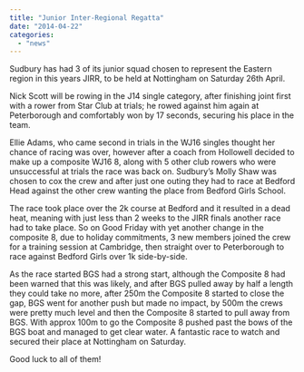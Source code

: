 ```yaml
---
title: "Junior Inter-Regional Regatta"
date: "2014-04-22"
categories: 
  - "news"
---
```


Sudbury has had 3 of its junior squad chosen to represent the Eastern region in this years JIRR, to be held at Nottingham on Saturday 26th April.

Nick Scott will be rowing in the J14 single category, after finishing joint first with a rower from Star Club at trials; he rowed against him again at Peterborough and comfortably won by 17 seconds, securing his place in the team.

Ellie Adams, who came second in trials in the WJ16 singles thought her chance of racing was over, however after a coach from Hollowell decided to make up a composite WJ16 8, along with 5 other club rowers who were unsuccessful at trials the race was back on. Sudbury’s Molly Shaw was chosen to cox the crew and after just one outing they had to race at Bedford Head against the other crew wanting the place from Bedford Girls School.

The race took place over the 2k course at Bedford and it resulted in a dead heat, meaning with just less than 2 weeks to the JIRR finals another race had to take place. So on Good Friday with yet another change in the composite 8, due to holiday commitments, 3 new members joined the crew for a training session at Cambridge, then straight over to Peterborough to race against Bedford Girls over 1k side-by-side.

As the race started BGS had a strong start, although the Composite 8 had been warned that this was likely, and after BGS pulled away by half a length they could take no more, after 250m the Composite 8 started to close the gap, BGS went for another push but made no impact, by 500m the crews were pretty much level and then the Composite 8 started to pull away from BGS. With approx 100m to go the Composite 8 pushed past the bows of the BGS boat and managed to get clear water. A fantastic race to watch and secured their place at Nottingham on Saturday.

Good luck to all of them!
